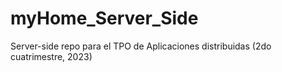 # myHome_Server_Side
Server-side repo para el TPO de Aplicaciones distribuidas (2do cuatrimestre, 2023)

